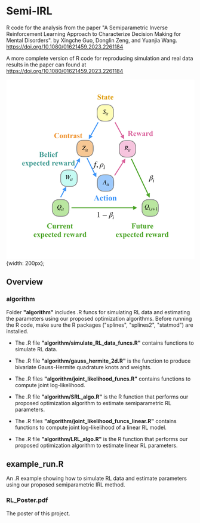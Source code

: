 # Semi-IRL

R code for the analysis from the paper "A Semiparametric Inverse Reinforcement Learning Approach to Characterize Decision Making for Mental Disorders". by Xingche Guo, Donglin Zeng, and Yuanjia Wang.  https://doi.org/10.1080/01621459.2023.2261184

A more complete version of R code for reproducing simulation and real data results in the paper can found at https://doi.org/10.1080/01621459.2023.2261184


![Alt text](https://github.com/xingcheg/Semi-IRL/blob/main/model_structure.png "Model Structure"){width: 200px};


## Overview

### algorithm
Folder **"algorithm"** includes .R funcs for simulating RL data and estimating the parameters using our proposed optimization algorithms. Before running the R code, make sure the R packages ("splines", "splines2", "statmod") are installed.

* The .R file **"algorithm/simulate_RL_data_funcs.R"** contains functions to simulate RL data.

* The .R file **"algorithm/gauss_hermite_2d.R"** is the function to produce bivariate Gauss-Hermite quadrature knots and weights.

* The .R files **"algorithm/joint_likelihood_funcs.R"** contains functions to compute joint log-likelihood.

* The .R file **"algorithm/SRL_algo.R"** is the R function that performs our proposed optimization algorithm to estimate semiparametric RL parameters.

* The .R files **"algorithm/joint_likelihood_funcs_linear.R"** contains functions to compute joint log-likelihood of a linear RL model.

* The .R file **"algorithm/LRL_algo.R"** is the R function that performs our proposed optimization algorithm to estimate linear RL parameters.

## example_run.R
An .R example showing how to simulate RL data and estimate parameters using our proposed semiparametric IRL method.

### RL_Poster.pdf
The poster of this project.

